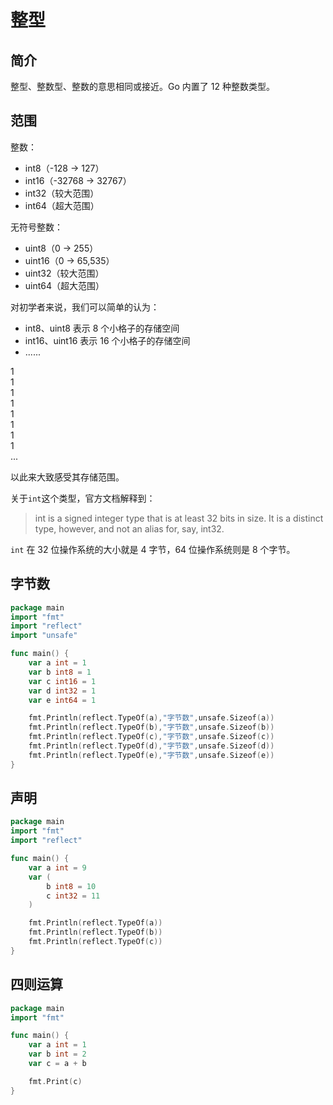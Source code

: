# 整型

## 简介

整型、整数型、整数的意思相同或接近。Go 内置了 12 种整数类型。

## 范围

整数：

- int8（-128 -> 127）
- int16（-32768 -> 32767）
- int32（较大范围）
- int64（超大范围）

无符号整数：

- uint8（0 -> 255）
- uint16（0 -> 65,535）
- uint32（较大范围）
- uint64（超大范围）

对初学者来说，我们可以简单的认为：

- int8、uint8 表示 8 个小格子的存储空间
- int16、uint16 表示 16 个小格子的存储空间
- ......

<div class="flex flex-row gap-1">
<div class="brick-cyan w-8">1</div>
<div class="brick w-8">1</div>
<div class="brick w-8">1</div>
<div class="brick w-8">1</div>
<div class="brick w-8">1</div>
<div class="brick w-8">1</div>
<div class="brick w-8">1</div>
<div class="brick w-8">1</div>
<div class="brick w-8">...</div>
</div>

以此来大致感受其存储范围。

关于`int`这个类型，官方文档解释到：

> int is a signed integer type that is at least 32 bits in size. It is a distinct type, however, and not an alias for, say, int32.

`int` 在 32 位操作系统的大小就是 4 字节，64 位操作系统则是 8 个字节。

## 字节数

<div class="run"></div>

```go
package main
import "fmt"
import "reflect"
import "unsafe"

func main() {
	var a int = 1
	var b int8 = 1
	var c int16 = 1
	var d int32 = 1
	var e int64 = 1

	fmt.Println(reflect.TypeOf(a),"字节数",unsafe.Sizeof(a))
	fmt.Println(reflect.TypeOf(b),"字节数",unsafe.Sizeof(b))
	fmt.Println(reflect.TypeOf(c),"字节数",unsafe.Sizeof(c))
	fmt.Println(reflect.TypeOf(d),"字节数",unsafe.Sizeof(d))
	fmt.Println(reflect.TypeOf(e),"字节数",unsafe.Sizeof(e))
}
```

## 声明

<div class="run"></div>

```go
package main
import "fmt"
import "reflect"

func main() {
	var a int = 9
	var (
		b int8 = 10
		c int32 = 11
	)

	fmt.Println(reflect.TypeOf(a))
	fmt.Println(reflect.TypeOf(b))
	fmt.Println(reflect.TypeOf(c))
}
```

## 四则运算

<div class="run"></div>

```go
package main
import "fmt"

func main() {
	var a int = 1
	var b int = 2
	var c = a + b

	fmt.Print(c)
}
```
